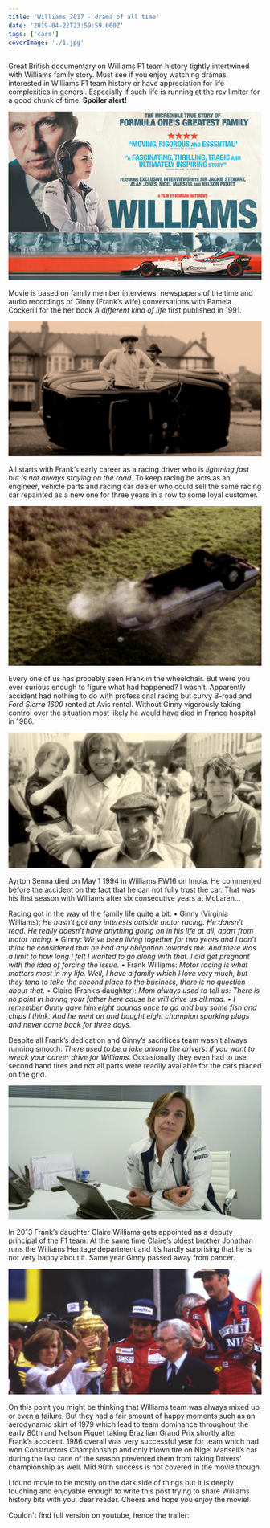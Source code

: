 ```yaml
---
title: 'Williams 2017 - drama of all time'
date: '2019-04-22T23:59:59.000Z'
tags: ['cars']
coverImage: './1.jpg'
---
```


Great British documentary on Williams F1 team history tightly intertwined with Williams family story. Must see if you enjoy watching dramas, interested in Williams F1 team history or have appreciation for life complexities in general. Especially if such life is running at the rev limiter for a good chunk of time. <b>Spoiler alert!</b>

![movie poster](1.jpg)

Movie is based on family member interviews, newspapers of the time and audio recordings of Ginny (Frank’s wife) conversations with Pamela Cockerill for the her book <i>A different kind of life</i> first published in 1991.

![Frank turned over more than one car during his driver&#39;s career](2.jpg)

All starts with Frank’s early career as a racing driver who is <i>lightning fast but is not always staying on the road</i>. To keep racing he acts as an engineer, vehicle parts and racing car dealer who could sell the same racing car repainted as a new one for three years in a row to some loyal customer.

![Ford Sierra 1600 rented at Avis](3.jpg)

Every one of us has probably seen Frank in the wheelchair. But were you ever curious enough to figure what had happened? I wasn’t. Apparently accident had nothing to do with professional racing but curvy B-road and <i>Ford Sierra 1600</i> rented at Avis rental. Without Ginny vigorously taking control over the situation most likely he would have died in France hospital in 1986.

![Ginny taking care of him and the family](4.jpg)

Ayrton Senna died on May 1 1994 in Williams FW16 on Imola. He commented before the accident on the fact that he can not fully trust the car. That was his first season with Williams after six consecutive years at McLaren...

Racing got in the way of the family life quite a bit:
&#8226; Ginny (Virginia Williams): <i>He hasn’t got any interests outside motor racing. He doesn’t read. He really doesn’t have anything going on in his life at all, apart from motor racing.</i>
&#8226; Ginny: <i>We’ve been living together for two years and I don’t think he considered that he had any obligation towards me. And there was a limit to how long I felt I wanted to go along with that. I did get pregnant with the idea of forcing the issue.</i>
&#8226; Frank Williams: <i>Motor racing is what matters most in my life. Well, I have a family which I love very much, but they tend to take the second place to the business, there is no question about that.</i>
&#8226; Claire (Frank’s daughter): <i>Mom always used to tell us: There is no point in having your father here cause he will drive us all mad.</i>
&#8226; <i>I remember Ginny gave him eight pounds once to go and buy some fish and chips I think. And he went on and bought eight champion sparking plugs and never came back for three days.</i>

Despite all Frank’s dedication and Ginny’s sacrifices team wasn’t always running smooth: <i>There used to be a joke among the drivers: if you want to wreck your career drive for Williams</i>. Occasionally they even had to use second hand tires and not all parts were readily available for the cars placed on the grid.

![Claire acting as team deputy principal](5.jpg)

In 2013 Frank’s daughter Claire Williams gets appointed as a deputy principal of the F1 team. At the same time Claire’s oldest brother Jonathan runs the Williams Heritage department and it’s hardly surprising that he is not very happy about it. Same year Ginny passed away from cancer.

![Ginny Williams accepting the Constructor's Trophy at 1986 British Grand Prix as Frank Williams recovers from his accident](6.jpg)

On this point you might be thinking that Williams team was always mixed up or even a failure. But they had a fair amount of happy moments such as an aerodynamic skirt of 1979 which lead to team dominance throughout the early 80th and Nelson Piquet taking Brazilian Grand Prix shortly after Frank’s accident. 1986 overall was very successful year for team which had won Constructors Championship and only blown tire on Nigel Mansell’s car during the last race of the season prevented them from taking Drivers’ championship as well. Mid 90th success is not covered in the movie though.

I found movie to be mostly on the dark side of things but it is deeply touching and enjoyable enough to write this post trying to share Williams history bits with you, dear reader. Cheers and hope you enjoy the movie!

Couldn't find full version on youtube, hence the trailer:

<VideoPlayer src = 'https://www.youtube-nocookie.com/embed/ItTKBbAsLMc'/>
